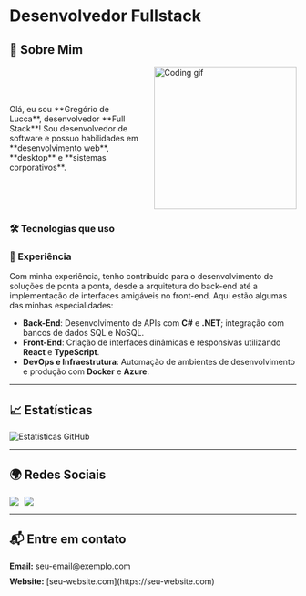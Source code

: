 # Desenvolvedor Fullstack

## 🚀 Sobre Mim

<section style="display: flex; justify-content: space-between; align-items: center;">
  <!-- Texto à esquerda -->
  <div style="flex: 1;">
    <p>Olá, eu sou **Gregório de Lucca**, desenvolvedor **Full Stack**! Sou desenvolvedor de software e possuo habilidades em **desenvolvimento web**, **desktop** e **sistemas corporativos**.</p>
  </div>
  
  <!-- GIF à direita -->
  <div style="flex-shrink: 0; margin-left: 20px;">
    <img src="https://media.giphy.com/media/qgQUggAC3Pfv687qPC/giphy.gif" width="250" alt="Coding gif" />
  </div>
</section>

### 🛠️ Tecnologias que uso

<div>
  <i class="devicon-csharp-plain" title="C#"></i>
  <i class="devicon-dotnet-plain" title=".NET"></i>
  <i class="devicon-react-original" title="React"></i>
  <i class="devicon-typescript-plain" title="TypeScript"></i>
  <i class="devicon-azure-plain" title="Azure"></i>
  <i class="devicon-docker-plain" title="Docker"></i>
  <i class="devicon-microsoftsqlserver-plain" title="SQL Server"></i>
</div>

### 💼 Experiência

Com minha experiência, tenho contribuído para o desenvolvimento de soluções de ponta a ponta, desde a arquitetura do back-end até a implementação de interfaces amigáveis no front-end. Aqui estão algumas das minhas especialidades:

- **Back-End**: Desenvolvimento de APIs com **C#** e **.NET**; integração com bancos de dados SQL e NoSQL.
- **Front-End**: Criação de interfaces dinâmicas e responsivas utilizando **React** e **TypeScript**.
- **DevOps e Infraestrutura**: Automação de ambientes de desenvolvimento e produção com **Docker** e **Azure**.

---

## 📈 Estatísticas

![Estatísticas GitHub](https://github-readme-stats.vercel.app/api?username=seu-usuario&show_icons=true&hide_title=true&hide=prs&count_private=true&hide_border=true&theme=radical)

---

## 🌍 Redes Sociais

<section style="display: flex; gap: 10px;">
  <a href="https://www.linkedin.com/in/seu-linkedin/">
    <img src="https://img.shields.io/badge/LinkedIn-0A66C2?style=flat&logo=linkedin&logoColor=white" />
  </a>
  <a href="https://www.instagram.com/seu-instagram/">
    <img src="https://img.shields.io/badge/Instagram-E4405F?style=flat&logo=instagram&logoColor=white" />
  </a>
</section>

---

## 📬 Entre em contato

<section style="display: flex; flex-direction: column; gap: 10px;">
  <div>
    <strong>Email:</strong> seu-email@exemplo.com
  </div>
  <div>
    <strong>Website:</strong> [seu-website.com](https://seu-website.com)
  </div>
</section>

